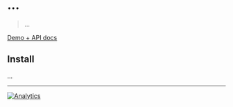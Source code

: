 # ...

> ...

[Demo + API docs](http://webenzymes.github.io/stamp-on-select)

## Install

...

---

[![Analytics](https://ga-beacon.appspot.com/UA-49657176-6/stamp-on-select?flat)](https://github.com/igrigorik/ga-beacon)


